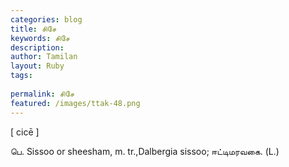 ```yaml
---
categories: blog
title: சிசே
keywords: சிசே
description: 
author: Tamilan
layout: Ruby
tags: 
 
permalink: சிசே
featured: /images/ttak-48.png
---
```

  
[ cicē ]  
  
பெ. Sissoo or sheesham, m. tr.,Dalbergia sissoo; ஈட்டிமரவகை. (L.)